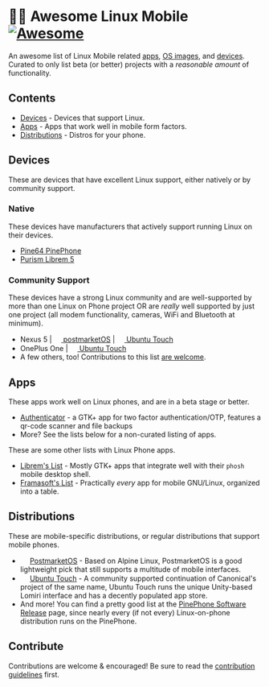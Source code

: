 # 🐧📱 Awesome Linux Mobile [![Awesome](https://awesome.re/badge.svg)](https://awesome.re)

An awesome list of Linux Mobile related [apps](#apps), [OS images](#distributions), and [devices](#devices).
Curated to only list beta (or better) projects with a *reasonable amount* of functionality.

## Contents

- [Devices](#devices) - Devices that support Linux.
- [Apps](#apps) - Apps that work well in mobile form factors.
- [Distributions](#distributions) - Distros for your phone.

## Devices

These are devices that have excellent Linux support, either natively or by community support.

### Native

These devices have manufacturers that actively support running Linux on their devices.

- [Pine64 PinePhone](https://www.pine64.org/pinephone/)
- [Purism Librem 5](https://puri.sm/products/librem-5/)

### Community Support

These devices have a strong Linux community and are well-supported by more than one Linux on Phone project OR are *really* well supported by just one project (all modem functionality, cameras, WiFi and Bluetooth at minimum). <!-- TODO: Make a badge for PostmarketOS and Ubuntu Touch and others to display next to these phone names. -->

- Nexus 5 | [<img src="https://upload.wikimedia.org/wikipedia/commons/a/a6/PostmarketOS_logo.svg" width=15 height=15> postmarketOS](https://wiki.postmarketos.org/wiki/Google_Nexus_5_(lg-hammerhead)) | [<img src="https://upload.wikimedia.org/wikipedia/commons/1/16/Ubuntu_and_Ubuntu_Server_Icon.png" width=15 height=15> Ubuntu Touch](https://devices.ubuntu-touch.io/device/hammerhead/)
- OnePlus One | [<img src="https://upload.wikimedia.org/wikipedia/commons/1/16/Ubuntu_and_Ubuntu_Server_Icon.png" width=15 height=15> Ubuntu Touch](https://devices.ubuntu-touch.io/device/bacon/)
- A few others, too! Contributions to this list [are welcome](#contribute).

## Apps

These apps work well on Linux phones, and are in a beta stage or better.
- [Authenticator](https://gitlab.gnome.org/World/Authenticator) - a GTK+ app for two factor authentication/OTP, features a qr-code scanner and file backups
- More? See the lists below for a non-curated listing of apps.

These are some other lists with Linux Phone apps.
- [Librem's List](https://source.puri.sm/Librem5/community-wiki/-/wikis/List-of-Apps-in-Development) - Mostly GTK+ apps that integrate well with their `phosh` mobile desktop shell.
- [Framasoft's List](https://mglapps.frama.io/) - Practically *every* app for mobile GNU/Linux, organized into a table.

## Distributions

These are mobile-specific distributions, or regular distributions that support mobile phones.

- <img src="https://upload.wikimedia.org/wikipedia/commons/a/a6/PostmarketOS_logo.svg" width=15 height=15> [PostmarketOS](https://postmarketos.org/) - Based on Alpine Linux, PostmarketOS is a good lightweight pick that still supports a multitude of mobile interfaces.
- <img src="https://upload.wikimedia.org/wikipedia/commons/1/16/Ubuntu_and_Ubuntu_Server_Icon.png" width=15 height=15> [Ubuntu Touch](https://ubuntu-touch.io/) - A community supported continuation of Canonical's project of the same name, Ubuntu Touch runs the unique Unity-based Lomiri interface and has a decently populated app store.
- And more! You can find a pretty good list at the [PinePhone Software Release](https://wiki.pine64.org/index.php/PinePhone_Software_Release) page, since nearly every (if not every) Linux-on-phone distribution runs on the PinePhone.

## Contribute

Contributions are welcome & encouraged! Be sure to read the [contribution guidelines](CONTRIBUTING.md) first.
